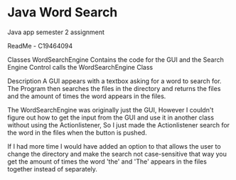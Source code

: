 # Java Word Search
Java app semester 2 assignment

ReadMe - C19464094


Classes
	WordSearchEngine Contains the code for the GUI and the Search Engine
Control calls the WordSearchEngine Class


Description
	A GUI appears with a textbox asking for a word to search for. The Program then searches the files in the directory and returns
the files and the amount of times the word appears in the files.

The WordSearchEngine was originally just the GUI, However I couldn't figure out how to get the input from the GUI and use it in another class
without using the Actionlistener, So I just made the Actionlistener search for the word in the files when the button is pushed.

If I had more time I would have added an option to that allows the user to change the directory and 
make the search not case-sensitive that way you get the amount of times the word 'the' and 'The' appears in the files together instead of separately.
